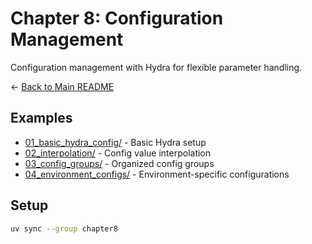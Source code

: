 # Chapter 8: Configuration Management

Configuration management with Hydra for flexible parameter handling.

← [Back to Main README](../README.md)

## Examples

- [01_basic_hydra_config/](01_basic_hydra_config/) - Basic Hydra setup
- [02_interpolation/](02_interpolation/) - Config value interpolation
- [03_config_groups/](03_config_groups/) - Organized config groups
- [04_environment_configs/](04_environment_configs/) - Environment-specific configurations

## Setup

```bash
uv sync --group chapter8
```